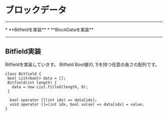 # ブロックデータ
<hr>
* **Bitfieldを実装**
* **BlockDataを実装**
<hr>


## Bitfield実装

Bitfieldを実装していきす。 Bitfield Bool値(0, 1)を持つ任意の長さの配列です。

```
class Bitfield {
 bool List<bool> data = [];
 Bitfield(int length) {
   data = new List.filled(length, 0);
 }

  bool operator [](int idx) => data[idx];
  void operator []=(int idx, bool value) => data[idx] = value;
}
```


